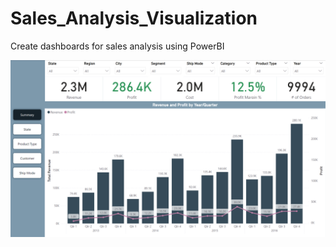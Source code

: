# Sales_Analysis_Visualization
Create dashboards for sales analysis using PowerBI

![Summary1](Viz/Summary1.png)
